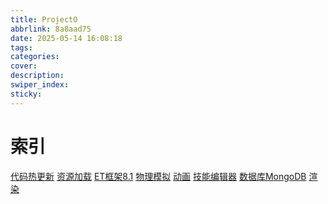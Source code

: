 ```yaml
---
title: ProjectO
abbrlink: 8a8aad75
date: 2025-05-14 16:08:18
tags:
categories:
cover:
description:
swiper_index:
sticky:
---
```


# 索引

[代码热更新](https://soincredible.github.io/posts/20505312)
[资源加载](https://soincredible.github.io/posts/ae5b3442)
[ET框架8.1](https://soincredible.github.io/posts/ff09e316)
[物理模拟](https://soincredible.github.io/posts/6f4ce0cc)
[动画]()
[技能编辑器]()
[数据库MongoDB]()
[渲染]()